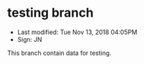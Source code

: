 # testing branch

- Last modified: Tue Nov 13, 2018  04:05PM
- Sign: JN

This branch contain data for testing.
